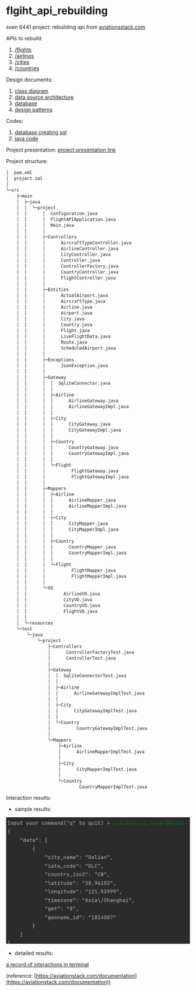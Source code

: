 # flgiht_api_rebuilding
soen 6441 project: rebuilding api from [aviationsstack.com](https://aviationstack.com/documentation)

APIs to rebuild:

1. [/flights](/documents/APIs/flights.md) 
2. [/airlines](/documents/APIs/airlines.md)
3. [/cities](/documents/APIs/cities.md)
4. [/countries](/documents/APIs/countries.md)
 
Design documents:

1. [class diagram](/documents/design_documents/class_diagram.md)
2. [data source architecture](/documents/design_documents/data_source.md)
3. [database](/documents/database_design/database_tables.md)
4. [design patterns](/documents/design_documents/design_patterns.md)
 
Codes:
1. [database creating sql](/codes/sql/createTable.sql)
2. [java code](/codes/java)

Project presentation:
[project presentation link](https://drive.google.com/file/d/1rv8v_KC7ylTBFHPG_88uXlA-twvM90h0/view?usp=share_link)


Project structure:

```
│  pom.xml
│  project.iml
│
└─src
    ├─main
    │  ├─java
    │  │  └─project
    │  │      │  Configuration.java
    │  │      │  FlightAPIApplication.java
    │  │      │  Main.java
    │  │      │
    │  │      ├─Controllers
    │  │      │      AircraftTypeController.java
    │  │      │      AirlineController.java
    │  │      │      CityController.java
    │  │      │      Controller.java
    │  │      │      ControllerFactory.java
    │  │      │      CountryController.java
    │  │      │      FlightController.java
    │  │      │
    │  │      ├─Entities
    │  │      │      ActualAirport.java
    │  │      │      AircraftType.java
    │  │      │      Airline.java
    │  │      │      Airport.java
    │  │      │      City.java
    │  │      │      Country.java
    │  │      │      Flight.java
    │  │      │      LiveFlightData.java
    │  │      │      Route.java
    │  │      │      ScheduledAirport.java
    │  │      │
    │  │      ├─Exceptions
    │  │      │      JsonException.java
    │  │      │
    │  │      ├─Gateway
    │  │      │  │  SqliteConnector.java
    │  │      │  │
    │  │      │  ├─Airline
    │  │      │  │      AirlineGateway.java
    │  │      │  │      AirlineGatewayImpl.java
    │  │      │  │
    │  │      │  ├─City
    │  │      │  │      CityGateway.java
    │  │      │  │      CityGatewayImpl.java
    │  │      │  │
    │  │      │  ├─Country
    │  │      │  │      CountryGateway.java
    │  │      │  │      CountryGatewayImpl.java
    │  │      │  │
    │  │      │  └─Flight
    │  │      │          FlightGateway.java
    │  │      │          FlightGatewayImpl.java
    │  │      │
    │  │      ├─Mappers
    │  │      │  ├─Airline
    │  │      │  │      AirlineMapper.java
    │  │      │  │      AirlineMapperImpl.java
    │  │      │  │
    │  │      │  ├─City
    │  │      │  │      CityMapper.java
    │  │      │  │      CityMapperImpl.java
    │  │      │  │
    │  │      │  ├─Country
    │  │      │  │      CountryMapper.java
    │  │      │  │      CountryMapperImpl.java
    │  │      │  │
    │  │      │  └─Flight
    │  │      │          FlightMapper.java
    │  │      │          FlightMapperImpl.java
    │  │      │
    │  │      └─VO
    │  │              AirlineVO.java
    │  │              CityVO.java
    │  │              CountryVO.java
    │  │              FlightVO.java
    │  │
    │  └─resources
    └─test
        └─java
            └─project
                ├─Controllers
                │      ControllerFactoryTest.java
                │      ControllerTest.java
                │
                ├─Gateway
                │  │  SqliteConnectorTest.java
                │  │
                │  ├─Airline
                │  │      AirlineGatewayImplTest.java
                │  │
                │  ├─City
                │  │      CityGatewayImplTest.java
                │  │
                │  └─Country
                │          CountryGatewayImplTest.java
                │
                └─Mappers
                    ├─Airline
                    │      AirlineMapperImplTest.java
                    │
                    ├─City
                    │      CityMapperImplTest.java
                    │
                    └─Country
                            CountryMapperImplTest.java
```                            
 
Interaction results:

- sample results:
 
![searching city by city_name](documents/figures/sample_results.png)

- detailed results:
 
[a record of interactions in terminal](/documents/results/interactions.pdf)

(reference: [https://aviationstack.com/documentation](https://aviationstack.com/documentation))

    
    

